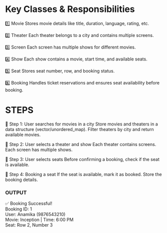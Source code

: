 


# Key Classes & Responsibilities
1️⃣ Movie
Stores movie details like title, duration, language, rating, etc.

2️⃣ Theater
Each theater belongs to a city and contains multiple screens.

3️⃣ Screen
Each screen has multiple shows for different movies.

4️⃣ Show
Each show contains a movie, start time, and available seats.

5️⃣ Seat
Stores seat number, row, and booking status.

6️⃣ Booking
Handles ticket reservations and ensures seat availability before booking.


# STEPS

🔹 Step 1: User searches for movies in a city
Store movies and theaters in a data structure (vector/unordered_map).
Filter theaters by city and return available movies.

🔹 Step 2: User selects a theater and show
Each theater contains screens.
Each screen has multiple shows.

🔹 Step 3: User selects seats
Before confirming a booking, check if the seat is available.

🔹 Step 4: Booking a seat
If the seat is available, mark it as booked.
Store the booking details.


### OUTPUT
✅ Booking Successful! <br/>
Booking ID: 1<br/>
User: Anamika (9876543210)<br/>
Movie: Inception | Time: 6:00 PM<br/>
Seat: Row 2, Number 3
